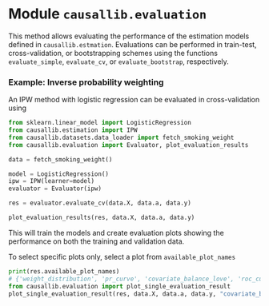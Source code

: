 # Module `causallib.evaluation`

This method allows evaluating the performance of the estimation models defined
in `causallib.estmation`.
Evaluations can be performed in train-test, cross-validation, or bootstrapping
schemes using the functions `evaluate_simple`, `evaluate_cv`, or
`evaluate_bootstrap`, respectively.

### Example: Inverse probability weighting

An IPW method with logistic regression can be evaluated
in cross-validation using

```Python
from sklearn.linear_model import LogisticRegression
from causallib.estimation import IPW
from causallib.datasets.data_loader import fetch_smoking_weight
from causallib.evaluation import Evaluator, plot_evaluation_results

data = fetch_smoking_weight()

model = LogisticRegression()
ipw = IPW(learner=model)
evaluator = Evaluator(ipw)

res = evaluator.evaluate_cv(data.X, data.a, data.y)

plot_evaluation_results(res, data.X, data.a, data.y)
```

This will train the models and create evaluation plots
showing the performance on both the training and validation data.

To select specific plots only, select a plot from `available_plot_names`

```python
print(res.available_plot_names)
# {'weight_distribution', 'pr_curve', 'covariate_balance_love', 'roc_curve', 'calibration', 'covariate_balance_slope'}
from causallib.evaluation import plot_single_evaluation_result
plot_single_evaluation_result(res, data.X, data.a, data.y, "covariate_balance_love", "valid")
```